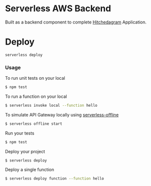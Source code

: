 # Serverless AWS Backend

Built as a backend component to complete [Hitchedagram](https://github.com/NCMoseley/Hitchedagram) Application.

# Deploy

```bash
serverless deploy
```

### Usage

To run unit tests on your local

```bash
$ npm test
```

To run a function on your local

```bash
$ serverless invoke local --function hello
```

To simulate API Gateway locally using [serverless-offline](https://github.com/dherault/serverless-offline)

```bash
$ serverless offline start
```

Run your tests

```bash
$ npm test
```

Deploy your project

```bash
$ serverless deploy
```

Deploy a single function

```bash
$ serverless deploy function --function hello
```
